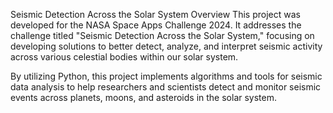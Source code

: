Seismic Detection Across the Solar System
Overview
This project was developed for the NASA Space Apps Challenge 2024. It addresses the challenge titled "Seismic Detection Across the Solar System," focusing on developing solutions to better detect, analyze, and interpret seismic activity across various celestial bodies within our solar system.

By utilizing Python, this project implements algorithms and tools for seismic data analysis to help researchers and scientists detect and monitor seismic events across planets, moons, and asteroids in the solar system.